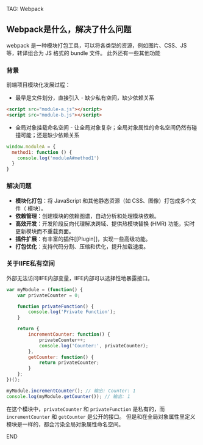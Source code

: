 TAG: Webpack
## Webpack是什么，解决了什么问题

webpack 是一种模块打包工具，可以将各类型的资源，例如图片、CSS、JS 等，转译组合为 JS 格式的 bundle 文件。
此外还有一些其他功能

### 背景

前端项目模块化发展过程：
- 最早是文件划分，直接引入 - 缺少私有空间，缺少依赖关系
```html
<script src="module-a.js"></script>
<script src="module-b.js"></script>
```

- 全局对象挂载命名空间 - 让全局对象复杂；全局对象属性的命名空间仍然有碰撞可能；还是缺少依赖关系
```javascript
window.moduleA = {
  method1: function () {
    console.log('moduleA#method1')
  }
}
```

### 解决问题
- **模块化打包**：将 JavaScript 和其他静态资源（如 CSS、图像）打包成多个文件（ 模块）。
- **依赖管理**：创建模块的依赖图谱，自动分析和处理模块依赖。
- **高效开发**：开发阶段反向代理解决跨域、提供热模块替换 (HMR) 功能，实时更新模块而不重载页面。
- **插件扩展**：有丰富的插件[[Plugin]]，实现一些高级功能。
- **打包优化**：支持代码分割、压缩和优化，提升加载速度。




### 关于IIFE私有空间

外部无法访问IIFE内部变量，IIFE内部可以选择性地暴露接口。

```js
var myModule = (function() {
    var privateCounter = 0;

    function privateFunction() {
        console.log('Private Function');
    }

    return {
        incrementCounter: function() {
            privateCounter++;
            console.log('Counter:', privateCounter);
        },
        getCounter: function() {
            return privateCounter;
        }
    };
})();

myModule.incrementCounter(); // 输出: Counter: 1
console.log(myModule.getCounter()); // 输出: 1
```

在这个模块中，`privateCounter` 和 `privateFunction` 是私有的，而 `incrementCounter` 和 `getCounter` 是公开的接口。
但是和在全局对象属性里定义模块是一样的，都会污染全局对象属性命名空间。

END
<!--ID: 1722758674665-->

